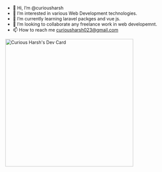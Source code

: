 - 👋 Hi, I’m @curiousharsh
- 👀 I’m interested in various Web Development technologies. 
- 🌱 I’m currently learning laravel packges and vue js.
- 💞️ I’m looking to collaborate any freelance work in web developemnt. 
- 📫 How to reach me curiousharsh023@gmail.com


<a href="https://app.daily.dev/curiousharsh2309"><img src="https://api.daily.dev/devcards/66e45202097b41dfb507ce24e70a07c5.png?r=61a" width="400" alt="Curious Harsh's Dev Card"/></a>


<!---
curiousharsh/curiousharsh is a ✨ special ✨ repository because its `README.md` (this file) appears on your GitHub profile.
You can click the Preview link to take a look at your changes.
--->
